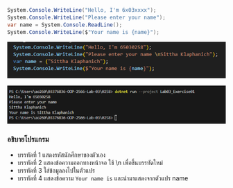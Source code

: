 ```cs
System.Console.WriteLine("Hello, I'm 6x03xxxx");
System.Console.WriteLine("Please enter your name");
var name = System.Console.ReadLine();  
System.Console.WriteLine($"Your name is {name}");
```

![pic13](./Pictures/Picture-13.png)

![pic14](./Pictures/Picture-14.png)


### อธิบายโปรแกรม

- บรรทัดที่ 1 แสดงรหัสนักศึกษาของตัวเอง
- บรรทัดที่ 2 แสดงข้อความออกทางหน้าจอ ใช้ \n เพื่อขึ้นบรรทัดใหม่
- บรรทัดที่ 3 ใส่ข้อมูลลงไปในตัวแปร
- บรรทัดที่ 4 แสดงข้อความ `Your name is` และนำมาแสดงจากตัวแปร name 





